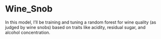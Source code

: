 # Wine_Snob
In this model, I’ll be training and tuning a random forest for wine quality (as judged by wine snobs) based on traits like acidity, residual sugar, and alcohol concentration.
